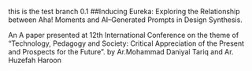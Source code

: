 this is the test branch 0.1
##Inducing Eureka:  Exploring the Relationship between Aha! Moments and AI–Generated Prompts in Design Synthesis.  
 
An A paper presented at  12th International Conference on the theme of “Technology, Pedagogy and Society: Critical Appreciation of the Present and Prospects for the Future”.
  by  Ar.Mohammad Daniyal Tariq   and Ar. Huzefah Haroon
